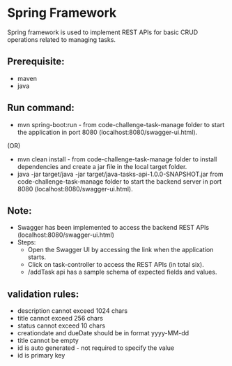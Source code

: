 # Spring Framework

Spring framework is used to implement REST APIs for basic CRUD operations related to managing tasks.


## Prerequisite:
- maven
- java

## Run command:
- mvn spring-boot:run - from code-challenge-task-manage folder to start the application in port 8080 (localhost:8080/swagger-ui.html).

(OR)

- mvn clean install -  from code-challenge-task-manage folder to install dependencies and create a jar file in the local target folder.
- java -jar target/java -jar target/java-tasks-api-1.0.0-SNAPSHOT.jar from code-challenge-task-manage folder to start the backend server in port 8080 (localhost:8080/swagger-ui.html).

## Note:
- Swagger has been implemented to access the backend REST APIs (localhost:8080/swagger-ui.html)
- Steps:
   - Open the Swagger UI by accessing the link when the application starts.
   - Click on task-controller to access the REST APIs (in total six).
   - /addTask api has a sample schema of expected fields and values. 

## validation rules:
- description cannot exceed 1024 chars
- title cannot exceed 256 chars
- status cannot exceed 10 chars
- creationdate and dueDate should be in format yyyy-MM-dd
- title cannot be empty
- id is auto generated - not required to specify the value
- id is primary key

